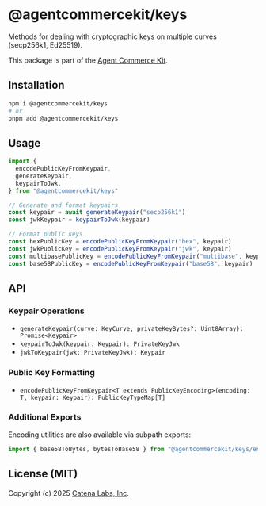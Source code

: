 # @agentcommercekit/keys

Methods for dealing with cryptographic keys on multiple curves (secp256k1, Ed25519).

This package is part of the [Agent Commerce Kit](https://www.agentcommercekit.com).

## Installation

```sh
npm i @agentcommercekit/keys
# or
pnpm add @agentcommercekit/keys
```

## Usage

```ts
import {
  encodePublicKeyFromKeypair,
  generateKeypair,
  keypairToJwk,
} from "@agentcommercekit/keys"

// Generate and format keypairs
const keypair = await generateKeypair("secp256k1")
const jwkKeypair = keypairToJwk(keypair)

// Format public keys
const hexPublicKey = encodePublicKeyFromKeypair("hex", keypair)
const jwkPublicKey = encodePublicKeyFromKeypair("jwk", keypair)
const multibasePublicKey = encodePublicKeyFromKeypair("multibase", keypair)
const base58PublicKey = encodePublicKeyFromKeypair("base58", keypair)
```

## API

### Keypair Operations

- `generateKeypair(curve: KeyCurve, privateKeyBytes?: Uint8Array): Promise<Keypair>`
- `keypairToJwk(keypair: Keypair): PrivateKeyJwk`
- `jwkToKeypair(jwk: PrivateKeyJwk): Keypair`

### Public Key Formatting

- `encodePublicKeyFromKeypair<T extends PublicKeyEncoding>(encoding: T, keypair: Keypair): PublicKeyTypeMap[T]`

### Additional Exports

Encoding utilities are also available via subpath exports:

```ts
import { base58ToBytes, bytesToBase58 } from "@agentcommercekit/keys/encoding"
```

## License (MIT)

Copyright (c) 2025 [Catena Labs, Inc](https://catenalabs.com).
